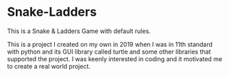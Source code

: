 # Snake-Ladders
This is a Snake & Ladders Game with default rules.

This is a project I created on my own in 2019 when I was in 11th standard with python and its GUI library called turtle and some other libraries that supported the project. I was keenly interested in coding and it motivated me to create a real world project.

